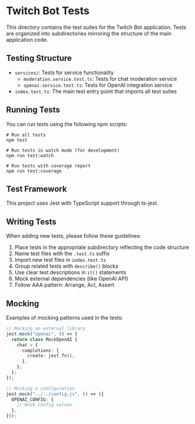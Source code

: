# Twitch Bot Tests

This directory contains the test suites for the Twitch Bot application. Tests are organized into subdirectories mirroring the structure of the main application code.

## Testing Structure

- `services/`: Tests for service functionality
  - `moderation.service.test.ts`: Tests for chat moderation service
  - `openai.service.test.ts`: Tests for OpenAI integration service
- `index.test.ts`: The main test entry point that imports all test suites

## Running Tests

You can run tests using the following npm scripts:

```
# Run all tests
npm test

# Run tests in watch mode (for development)
npm run test:watch

# Run tests with coverage report
npm run test:coverage
```

## Test Framework

This project uses Jest with TypeScript support through ts-jest.

## Writing Tests

When adding new tests, please follow these guidelines:

1. Place tests in the appropriate subdirectory reflecting the code structure
2. Name test files with the `.test.ts` suffix
3. Import new test files in `index.test.ts`
4. Group related tests with `describe()` blocks
5. Use clear test descriptions in `it()` statements
6. Mock external dependencies (like OpenAI API)
7. Follow AAA pattern: Arrange, Act, Assert

## Mocking

Examples of mocking patterns used in the tests:

```typescript
// Mocking an external library
jest.mock("openai", () => {
  return class MockOpenAI {
    chat = {
      completions: {
        create: jest.fn(),
      },
    };
  };
});

// Mocking a configuration
jest.mock("../../config.js", () => ({
  OPENAI_CONFIG: {
    // mock config values
  },
}));
```

